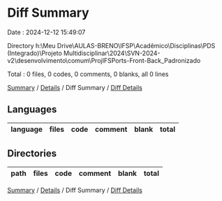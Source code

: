 # Diff Summary

Date : 2024-12-12 15:49:07

Directory h:\\Meu Drive\\AULAS-BRENO\\IFSP\\Acadêmico\\Disciplinas\\PDS (Integrado)\\Projeto Multidisciplinar\\2024\\SVN-2024-v2\\desenvolvimento\\comum\\ProjIFSPorts-Front-Back_Padronizado

Total : 0 files,  0 codes, 0 comments, 0 blanks, all 0 lines

[Summary](results.md) / [Details](details.md) / Diff Summary / [Diff Details](diff-details.md)

## Languages
| language | files | code | comment | blank | total |
| :--- | ---: | ---: | ---: | ---: | ---: |

## Directories
| path | files | code | comment | blank | total |
| :--- | ---: | ---: | ---: | ---: | ---: |

[Summary](results.md) / [Details](details.md) / Diff Summary / [Diff Details](diff-details.md)